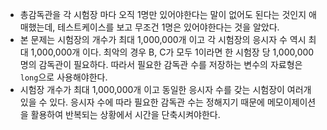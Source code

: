 - 총감독관을 각 시험장 마다 오직 1명만 있어야한다는 말이 없어도 된다는 것인지 애매했는데, 테스트케이스를 보고 무조건 1명은 있어야한다는 것을 알았다.
- 본 문제는 시험장의 개수가 최대 1,000,000개 이고 각 시험장의 응시자 수 역시 최대 1,000,000개 이다. 최악의 경우 B, C가 모두 1이라면 한 시험장 당 1,000,000명의 감독관이 필요하다. 따라서 필요한 감독관 수를 저장하는 변수의 자료형은 `long`으로 사용해야한다.
- 시험장 개수가 최대 1,000,000개 이고 동일한 응시자 수를 갖는 시험장이 여러개 있을 수 있다. 응시자 수에 따라 필요한 감독관 수는 정해지기 때문에 메모이제이션을 활용하여 반복되는 상황에서 시간을 단축시켜야한다.